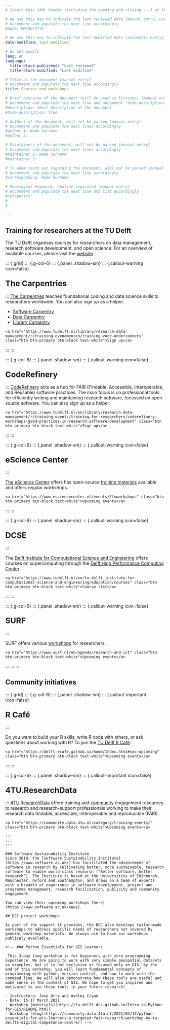 ```yaml
---
# Insert this YAML header (including the opening and closing ---) at the beginning of the document and fill it out accordingly

# We use this key to indicate the last reviewed date [manual entry, use MM/DD/YYYY]
# Uncomment and populate the next line accordingly
#date: MM/DD/YYYY

# We use this key to indicate the last modified date [automatic entry]
date-modified: last-modified

# Do not modify
lang: en
language: 
  title-block-published: "Last reviewed"
  title-block-modified: "Last modified"

# Title of the document [manual entry]
# Uncomment and populate the next line accordingly
title: Courses and workshops

# Brief overview of the document (will be used in listings) [manual entry]
# Uncomment and populate the next line and uncomment "hide-description: true".
#description: Short description of the document
#hide-description: true

# Authors of the document, will not be parsed [manual entry]
# Uncomment and populate the next lines accordingly
#author_1: Name Surname
#author_2:

# Maintainers of the document, will not be parsed [manual entry]
# Uncomment and populate the next lines accordingly
#maintainer_1: Name Surname
#maintainer_2:

# To whom reach out regarding the document, will not be parsed [manual entry]
# Uncomment and populate the next line accordingly
#corresponding: Name Surname

# Meaningful keywords, newline separated [manual entry]
# Uncomment and populate the next line and list accordingly
#categories: 
# - 
# - 

---
```


## Training for researchers at the TU Delft
The TU Delft organises courses for researchers on data management, research software development, and open science. For an overview of available courses, please visit the [website](https://www.tudelft.nl/en/library/research-data-management/r/training-events/training-for-researchers).

::: {.grid}
::: {.g-col-6}
::: {.panel .shadow-sm}
::: {.callout-warning icon=false}
### <span style="font-size: 1.5em; font-weight: bold;">The Carpentries</span>
:::
[The Carpentries](https://carpentries.org/) teaches foundational coding and data science skills to researchers worldwide. You can also sign up as a helper.

- [Software Carpentry](https://software-carpentry.org/lessons/)
- [Data Carpentry](https://datacarpentry.org/lessons/)
- [Library Carpentry](https://librarycarpentry.org/lessons/)


```{=html}
<a href="https://www.tudelft.nl/library/research-data-management/r/training-evenementen/training-voor-onderzoekers" class="btn btn-primary btn-block text-white">Sign up</a>
```
:::
:::

::: {.g-col-6}
::: {.panel .shadow-sm}
::: {.callout-warning icon=false}
### <span style="font-size: 1.5em; font-weight: bold;">CodeRefinery</span>
:::
[CodeRefinery](https://coderefinery.org/) acts as a hub for FAIR (Findable, Accessible, Interoperable, and Reusable) software practices. The main focus is on professional tools for efficiently writing and maintaining research software, focussed on open source software. You can also sign up as a helper.


```{=html}
<a href="https://www.tudelft.nl/en/library/research-data-management/r/training-events/training-for-researchers/coderefinery-workshops-good-practices-in-research-software-development" class="btn btn-primary btn-block text-white">Sign up</a>
```
:::
:::

::: {.g-col-6}
::: {.panel .shadow-sm}
::: {.callout-warning icon=false}
### <span style="font-size: 1.5em; font-weight: bold;">eScience Center</span>
:::

[The eScience Center](https://www.esciencecenter.nl/) offers has open-source [training materials](https://www.esciencecenter.nl/training-materials/) available and offers regular workshops.

```{=html}
<a href="https://www.esciencecenter.nl/events/?f=workshops" class="btn btn-primary btn-block text-white">Upcoming events</a>
```
:::
:::

::: {.g-col-6}
::: {.panel .shadow-sm}
::: {.callout-warning icon=false}
### <span style="font-size: 1.5em; font-weight: bold;">DCSE</span>
:::

The [Delft Institute for Computational Science and Engineering](https://www.tudelft.nl/en/tu-delft-institute-for-computational-science-and-engineering) offers courses on supercomputing through the [Delft High Performance Computing Center](https://www.tudelft.nl/en/dhpc). 

```{=html}
<a href="https://www.tudelft.nl/en/tu-delft-institute-for-computational-science-and-engineering/education/courses" class="btn btn-primary btn-block text-white">Course list</a>
```
:::
:::

::: {.g-col-6}
::: {.panel .shadow-sm}
::: {.callout-warning icon=false}
### <span style="font-size: 1.5em; font-weight: bold;">SURF</span>
:::

SURF offers various [workshops](https://www.surf.nl/en/training-courses-for-research) for researchers. 

```{=html}
<a href="https://www.surf.nl/en/agenda/research-and-ict" class="btn btn-primary btn-block text-white">Upcoming events</a>
```
:::
:::
:::

## Community initiatives

::: {.grid}
::: {.g-col-6}
::: {.panel .shadow-sm}
::: {.callout-important icon=false}
### <span style="font-size: 1.5em; font-weight: bold;">R Café</span>
:::

Do you want to build your R skills, write R code with others, or ask questions about working with R? To join the [TU Delft R Café](https://delft-rcafe.github.io/home/Index.html).

```{=html}
<a href="https://delft-rcafe.github.io/home/Index.html#sec-upcoming" class="btn btn-primary btn-block text-white">Upcoming events</a>
```
:::
:::


::: {.g-col-6}
::: {.panel .shadow-sm}
::: {.callout-important icon=false}
### <span style="font-size: 1.5em; font-weight: bold;">4TU.ResearchData</span>
:::
[4TU.ResearchData](https://data.4tu.nl/) offers training and [community](https://community.data.4tu.nl/join-our-community/) engagement resources to research and research-support professionals working to make their research data findable, accessible, interoperable and reproducible (FAIR).

```{=html}
<a href="https://community.data.4tu.nl/category/training-events/" class="btn btn-primary btn-block text-white">Upcoming events</a>

:::
:::
:::

### Software Sustainability Institute
Since 2010, the [Software Sustainability Institute](https://www.software.ac.uk/) has facilitated the advancement of software in research by cultivating better, more sustainable, research software to enable world-class research (“Better software, better research”). The Institute is based at the Universities of Edinburgh, Manchester, Oxford and Southampton, and draws on a team of experts with a breadth of experience in software development, project and programme management, research facilitation, publicity and community engagement.

You can view their upcoming workshops [here](https://www.software.ac.uk/news).

## DCC project workshops

As part of the support it provides, the DCC also develops tailor-made workshops to address specific needs of researchers not covered by general workshop materials. We always aim to have our workshops publicaly available. 

<!-- ### Python Essentials for GIS Learners

_This 3-day long workshop is for beginners with zero programming experience. We are going to work with very simple geospatial datasets as examples, but it is not exclusive or focused only on GIS. By the end of this workshop, you will learn fundamental concepts of programming with python, version control, and how to work with the command line. We will also demonstrate how these tools are useful and make sense in the context of GIS. We hope to get you inspired and motivated to use these tools in your future research!_

- Instructors: Jose Urra and Ashley Cryan
- Date: 15-17 March 2021
- Workshop [materials](https://tu-delft-dcc.github.io/Intro-to-Python-for-GIS/README.html)
- Workshop [blog](https://community.data.4tu.nl/2021/04/12/python-essentials-for-gis-learners-a-targeted-fair-research-workshop-by-tu-delfts-digital-competence-centre/) -->

